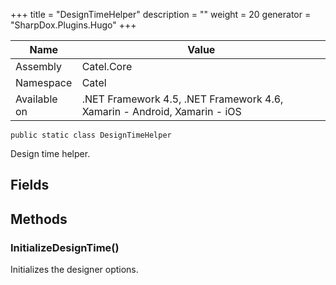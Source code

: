 

+++
title = "DesignTimeHelper" 
description = ""
weight = 20
generator = "SharpDox.Plugins.Hugo"
+++

Name|Value
---|---
Assembly|Catel.Core
Namespace|Catel
Available on|.NET Framework 4.5, .NET Framework 4.6, Xamarin - Android, Xamarin - iOS

```
public static class DesignTimeHelper
```

Design time helper.

## Fields

## Methods

### InitializeDesignTime()

Initializes the designer options.

